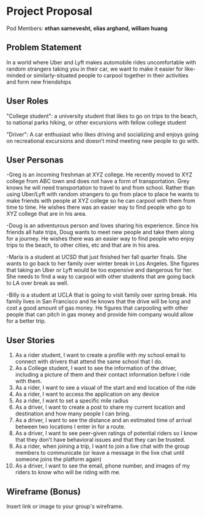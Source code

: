 # Project Proposal

Pod Members: **ethan sarnevesht, elias arghand, william huang**

## Problem Statement

In a world where Uber and Lyft makes automobile rides uncomfortable with random strangers taking you in their car, we want to make it easier for like-minded or similarly-situated people to carpool together in their activities and form new friendships

## User Roles

"College student": a university student that likes to go on trips to the beach, to national parks hiking, or other excursions with fellow college student

"Driver": A car enthusiast who likes driving and socializing and enjoys going on recreational excursions and doesn’t mind meeting new people to go with.


## User Personas

-Greg is an incoming freshman at XYZ college. He recently moved to XYZ college from ABC town and does not have a form of transportation. Grey knows he will need transportation to travel to and from school. Rather than using Uber/Lyft with random strangers to go from place to place he wants to make friends with people at XYZ college so he can carpool with them from time to time. He wishes there was an easier way to find people who go to XYZ college that are in his area.

-Doug is an adventurous person and loves sharing his experience. Since his friends all hate trips, Doug wants to meet new people and take them along for a journey. He wishes there was an easier way to find people who enjoy trips to the beach, to other cities, etc and that are in his area.


-Maria is a student at UCSD that just finished her fall quarter finals. She wants to go back to her family over winter break in Los Angeles. She figures that taking an Uber or Lyft would be too expensive and dangerous for her. She needs to find a way to carpool with other students that are going back to LA over break as well.

-Billy is a student at UCLA that is going to visit family over spring break. His family lives in San Francisco and he knows that the drive will be long and cost a good amount of gas money. He figures that carpooling with other people that can pitch in gas money and provide him company would allow for a better trip.


## User Stories


1. As a rider student, I want to create a profile with my school email to connect with drivers that attend the same school that I do.
2. As a College student, I want to see the information of the driver, including a picture of them and their contact information before I ride with them. 
3. As a rider, I want to see a visual of the start and end location of the ride
4. As a rider, I want to access the application on any device
5. As a rider, I want to set a specific mile radius 
6. As a driver, I want to create a post to share my current location and destination and how many people I can bring.
7. As a driver, I want to see the distance and an estimated time of arrival between two locations I enter in for a route.
8. As a driver, I want to see peer-given ratings of potential riders so I know that they don’t have behavioral issues and that they can be trusted.
9. As a rider, when joining a trip, I want to join a live chat with the group members to communicate (or leave a message in the live chat until someone joins the platform again)
10. As a driver, I want to see the email, phone number, and images of my riders to know who will be riding with me.

## Wireframe (Bonus)

Insert link or image to your group's wireframe. 
